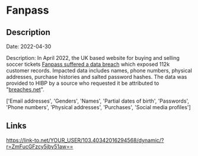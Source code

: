 # Fanpass

## Description

Date: 2022-04-30

Description:
In April 2022, the UK based website for buying and selling soccer tickets <a href="https://milled.com/fanpass/fanpass-incident-notification-V6odeYPOxOTPZFq-" target="_blank" rel="noopener">Fanpass suffered a data breach</a> which exposed 112k customer records. Impacted data includes names, phone numbers, physical addresses, purchase histories and salted password hashes. The data was provided to HIBP by a source who requested it be attributed to &quot;<a href="https://breaches.net/" target="_blank" rel="noopener">breaches.net</a>&quot;.


['Email addresses', 'Genders', 'Names', 'Partial dates of birth', 'Passwords', 'Phone numbers', 'Physical addresses', 'Purchases', 'Social media profiles']

## Links

https://link-to.net/YOUR_USER/103.40342016294568/dynamic/?r=ZmFucGFzcy5jby51aw==